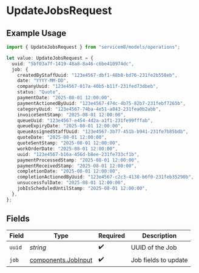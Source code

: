 # UpdateJobsRequest

## Example Usage

```typescript
import { UpdateJobsRequest } from "servicem8/models/operations";

let value: UpdateJobsRequest = {
  uuid: "5bf03a7f-1419-48a8-8a46-c6be410974dc",
  job: {
    createdByStaffUuid: "123e4567-dbf1-48b8-bd76-231fe2b558eb",
    date: "YYYY-MM-DD",
    companyUuid: "123e4567-017a-40b5-b11f-231fed73dbeb",
    status: "Quote",
    paymentDate: "2025-08-01 12:00:00",
    paymentActionedByUuid: "123e4567-474c-4b75-82b7-231febf7265b",
    categoryUuid: "123e4567-74ba-4e51-a843-231fea0b2abb",
    invoiceSentStamp: "2025-08-01 12:00:00",
    queueUuid: "123e4567-e454-4d2a-a1f1-231fe99fffab",
    queueExpiryDate: "2025-08-01 12:00:00",
    queueAssignedStaffUuid: "123e4567-3b77-451b-b941-231fe7b85bdb",
    quoteDate: "2025-08-01 12:00:00",
    quoteSentStamp: "2025-08-01 12:00:00",
    workOrderDate: "2025-08-01 12:00:00",
    uuid: "123e4567-b16a-456d-b8ee-231fe733cf1b",
    paymentProcessedStamp: "2025-08-01 12:00:00",
    paymentReceivedStamp: "2025-08-01 12:00:00",
    completionDate: "2025-08-01 12:00:00",
    completionActionedByUuid: "123e4567-c2c3-4138-b6f0-231feb35290b",
    unsuccessfulDate: "2025-08-01 12:00:00",
    jobIsScheduledUntilStamp: "2025-08-01 12:00:00",
  },
};
```

## Fields

| Field                                                      | Type                                                       | Required                                                   | Description                                                |
| ---------------------------------------------------------- | ---------------------------------------------------------- | ---------------------------------------------------------- | ---------------------------------------------------------- |
| `uuid`                                                     | *string*                                                   | :heavy_check_mark:                                         | UUID of the Job                                            |
| `job`                                                      | [components.JobInput](../../models/components/jobinput.md) | :heavy_check_mark:                                         | Job fields to update                                       |